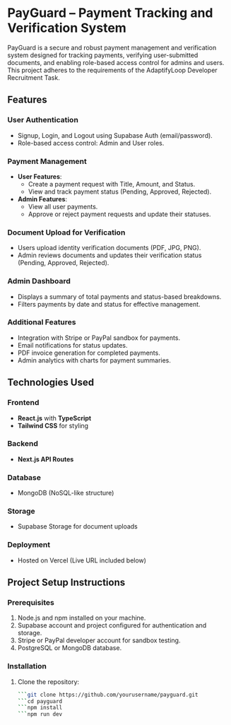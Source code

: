 # PayGuard – Payment Tracking and Verification System

PayGuard is a secure and robust payment management and verification system designed for tracking payments, verifying user-submitted documents, and enabling role-based access control for admins and users. This project adheres to the requirements of the AdaptifyLoop Developer Recruitment Task.

## Features

### User Authentication
- Signup, Login, and Logout using Supabase Auth (email/password).
- Role-based access control: Admin and User roles.

### Payment Management
- **User Features**:
  - Create a payment request with Title, Amount, and Status.
  - View and track payment status (Pending, Approved, Rejected).
- **Admin Features**:
  - View all user payments.
  - Approve or reject payment requests and update their statuses.

### Document Upload for Verification
- Users upload identity verification documents (PDF, JPG, PNG).
- Admin reviews documents and updates their verification status (Pending, Approved, Rejected).

### Admin Dashboard
- Displays a summary of total payments and status-based breakdowns.
- Filters payments by date and status for effective management.

### Additional Features
- Integration with Stripe or PayPal sandbox for payments.
- Email notifications for status updates.
- PDF invoice generation for completed payments.
- Admin analytics with charts for payment summaries.

## Technologies Used

### Frontend
- **React.js** with **TypeScript**
- **Tailwind CSS** for styling

### Backend
- **Next.js API Routes**

### Database
-  MongoDB (NoSQL-like structure)

### Storage
- Supabase Storage for document uploads

### Deployment
- Hosted on Vercel (Live URL included below)

## Project Setup Instructions

### Prerequisites
1. Node.js and npm installed on your machine.
2. Supabase account and project configured for authentication and storage.
3. Stripe or PayPal developer account for sandbox testing.
4. PostgreSQL or MongoDB database.

### Installation
1. Clone the repository:
   ```bash
   ```git clone https://github.com/yourusername/payguard.git
   ```cd payguard
   ```npm install
   ```npm run dev
